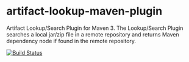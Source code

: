 # artifact-lookup-maven-plugin
Artifact Lookup/Search Plugin for Maven 3. The Lookup/Search Plugin searches a local jar/zip file in a remote repository and returns Maven dependency node if found in the remote repository.


[![Build Status](https://travis-ci.org/codspire/artifact-lookup-maven-plugin.svg?branch=master)](https://travis-ci.org/codspire/artifact-lookup-maven-plugin)